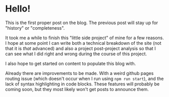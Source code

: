 # Hello!
This is the first proper post on the blog. The previous post will stay up for "history" or "completeness". 

It took me a while to finish this "little side project" of mine for a few reasons. I hope at some point I can write both a technical breakdown of the site (not that it is *that* advanced) and also a project post-project analysis so that I can see what I did right and wrong during the course of this project.

I also hope to get started on content to populate this blog with. 

Already there are improvements to be made. With a weird github pages routing issue (which doesn't occur when I run using `npm run start`), and the lack of syntax highlighting in code blocks. These features will probably be coming soon, but they most likely won't get posts to announce them.